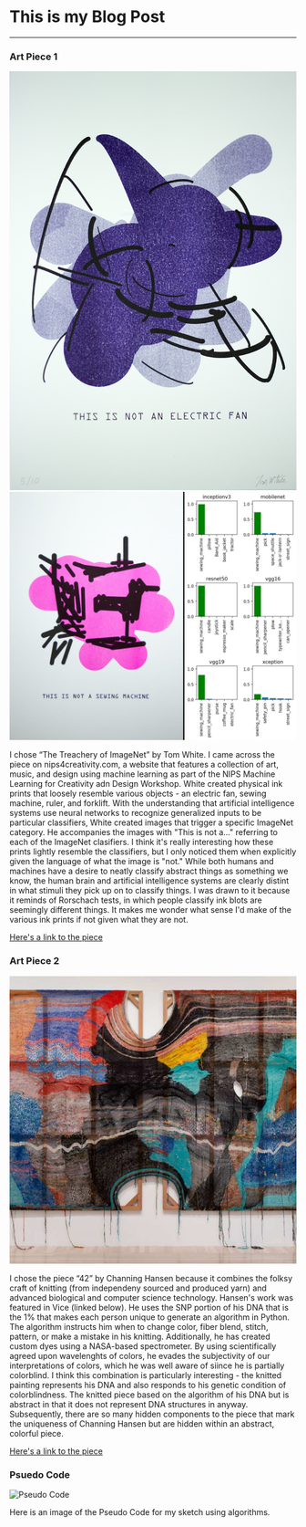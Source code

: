 # This is my Blog Post
------

### Art Piece 1
![Tom White](images/fan.png?raw=true "Tom White")
![Tom White](images/sewingmachine.jpg?raw=true "Tom White")

I chose “The Treachery of ImageNet” by Tom White. I came across the piece on nips4creativity.com, a website that features a collection of art, music, and design using machine learning as part of the NIPS Machine Learning for Creativity adn Design Workshop. White created physical ink prints that loosely resemble various objects - an electric fan, sewing machine, ruler, and forklift. With the understanding that artificial intelligence systems use neural networks to recognize generalized inputs to be particular classifiers, White created images that trigger a specific ImageNet category. He accompanies the images with "This is not a..." referring to each of the ImageNet clasifiers. I think it's really interesting how these prints lightly resemble the classifiers, but I only noticed them when explicitly given the language of what the image is "not." While both humans and machines have a desire to neatly classify abstract things as something we know, the human brain and artificial intelligence systems are clearly distint in what stimuli they pick up on to classify things. I was drawn to it because it reminds of Rorschach tests, in which people classify ink blots are seemingly different things. It makes me wonder what sense I'd make of the various ink prints if not given what they are not.

[Here's a link to the piece](http://nips4creativity.com/art/tom-white/)


### Art Piece 2

![Channing Hansen](images/knit.png?raw=true "Channing Hansen ")

I chose the piece “42” by Channing Hansen because it combines the folksy craft of knitting (from independeny sourced and produced yarn) and advanced biological and computer science technology. Hansen's work was featured in Vice (linked below). He uses the SNP portion of his DNA that is the 1% that makes each person unique to generate an algorithm in Python. The algorithm instructs him when to change color, fiber blend, stitch, pattern, or make a mistake in his knitting. Additionally, he has created custom dyes using a NASA-based spectrometer. By using scientifically agreed upon wavelenghts of colors, he evades the subjectivity of our interpretations of colors, which he was well aware of siince he is partially colorblind. I think this combination is particularly interesting - the knitted painting represents his DNA and also responds to his genetic condition of colorblindness. The knitted piece based on the algorithm of his DNA but is abstract in that it does not represent DNA structures in anyway. Subsequently, there are so many hidden components to the piece that mark the uniqueness of Channing Hansen but are hidden within an abstract, colorful piece.

[Here's a link to the piece](https://www.vice.com/en_us/article/qvdgbq/channing-hansen-hand-knit-paintings-dna-algorithms)

### Psuedo Code
![Pseudo Code](images/pseudi.jpeg?raw=true "Pseudo Code")

Here is an image of the Pseudo Code for my sketch using algorithms.

